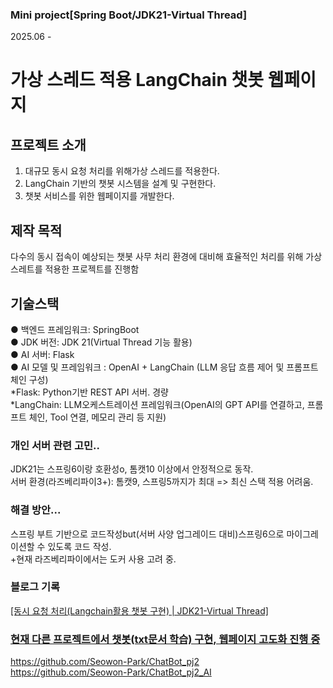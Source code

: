 ### Mini project[Spring Boot/JDK21-Virtual Thread] 
2025.06 -
# 가상 스레드 적용 LangChain 챗봇 웹페이지

## 프로젝트 소개
1. 대규모 동시 요청 처리를 위해가상 스레드를 적용한다.<br/>
2. LangChain 기반의 챗봇 시스템을 설계 및 구현한다.<br/>
3. 챗봇 서비스를 위한 웹페이지를 개발한다.<br/>

## 제작 목적
다수의 동시 접속이 예상되는 챗봇 사무 처리 환경에 대비해 효율적인 처리를 위해 가상스레트를 적용한 프로젝트를 진행함<br/>

## 기술스택
● 백엔드 프레임워크: SpringBoot<br/>
● JDK 버전: JDK 21(Virtual Thread 기능 활용)<br/>
● AI 서버: Flask<br/>
● AI 모델 및 프레임워크 : OpenAI + LangChain (LLM 응답 흐름 제어 및 프롬프트 체인 구성)<br/>
*Flask: Python기반 REST API 서버. 경량<br/>
*LangChain: LLM오케스트레이션 프레임워크(OpenAI의 GPT API를 연결하고, 프롬프트 체인, Tool 연결, 메모리 관리 등 지원)<br/>

### 개인 서버 관련 고민..<br/>
JDK21는 스프링6이랑 호환성o, 톰캣10 이상에서 안정적으로 동작.<br/>
서버 환경(라즈베리파이3+): 톰캣9, 스프링5까지가 최대 => 최신 스택 적용 어려움.<br/>
### 해결 방안...<br/>
스프링 부트 기반으로 코드작성but(서버 사양 업그레이드 대비)스프링6으로 마이그레이션할 수 있도록 코드 작성.<br/>
+현재 라즈베리파이에서는 도커 사용 고려 중.<br/>

### 블로그 기록
<a href="https://codetails.tistory.com/23">[동시 요청 처리(Langchain활용 챗봇 구현) | JDK21-Virtual Thread]<br/>


### 현재 다른 프로젝트에서 챗봇(txt문서 학습) 구현, 웹페이지 고도화 진행 중
https://github.com/Seowon-Park/ChatBot_pj2<br/>
https://github.com/Seowon-Park/ChatBot_pj2_AI<br/>
